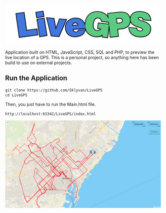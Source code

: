 ![](./Resources/MainLogo.png)

Application built on HTML, JavaScript, CSS, SQL and PHP, to preview the live location of a GPS. This is a personal project, so anything here has been build to use on external projects.

## Run the Application

```shell
git clone https://github.com/Sklyvan/LiveGPS
cd LiveGPS
```

Then, you just have to run the Main.html file.

```shell
http://localhost:63342/LiveGPS/index.html
```

![](./Resources/Screenshot.png)
